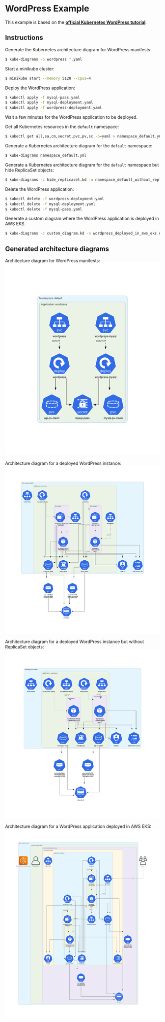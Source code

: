 # WordPress Example

This example is based on the **[official Kubernetes WordPress tutorial](https://kubernetes.io/docs/tutorials/stateful-application/mysql-wordpress-persistent-volume/)**.

## Instructions

Generate the Kubernetes architecture diagram for WordPress manifests:
```sh
$ kube-diagrams -o wordpress *.yaml
```

Start a minikube cluster:
```sh
$ minikube start --memory 5120 --cpus=4
```

Deploy the WordPress application:
```sh
$ kubectl apply -f mysql-pass.yaml
$ kubectl apply -f mysql-deployment.yaml
$ kubectl apply -f wordpress-deployment.yaml
```

Wait a few minutes for the WordPress application to be deployed.

Get all Kubernetes resources in the `default` namespace:
```sh
$ kubectl get all,sa,cm,secret,pvc,pv,sc -o=yaml > namespace_default.yml
```

Generate a Kubernetes architecture diagram for the `default` namespace:
```sh
$ kube-diagrams namespace_default.yml
```

Generate a Kubernetes architecture diagram for the `default` namespace but hide ReplicaSet objects:
```sh
$ kube-diagrams -c hide_replicaset.kd -o namespace_default_without_replicaset.png namespace_default.yml
```

Delete the WordPress application:
```sh
$ kubectl delete -f wordpress-deployment.yaml
$ kubectl delete -f mysql-deployment.yaml
$ kubectl delete -f mysql-pass.yaml
```
Generate a custom diagram where the WordPress application is deployed in AWS EKS.
```sh
$ kube-diagrams -c custom_diagram.kd -o wordpress_deployed_in_aws_eks namespace_default.yml
```

## Generated architecture diagrams

Architecture diagram for WordPress manifests:
![wordpress.png](wordpress.png)

Architecture diagram for a deployed WordPress instance:
![default namespace](namespace_default.png)

Architecture diagram for a deployed WordPress instance but without ReplicaSet objects:
![default namespace without ReplicaSet](namespace_default_without_replicaset.png)

Architecture diagram for a WordPress application deployed in AWS EKS:
![wordpress_deployed_in_aws_eks.png](wordpress_deployed_in_aws_eks.png)
